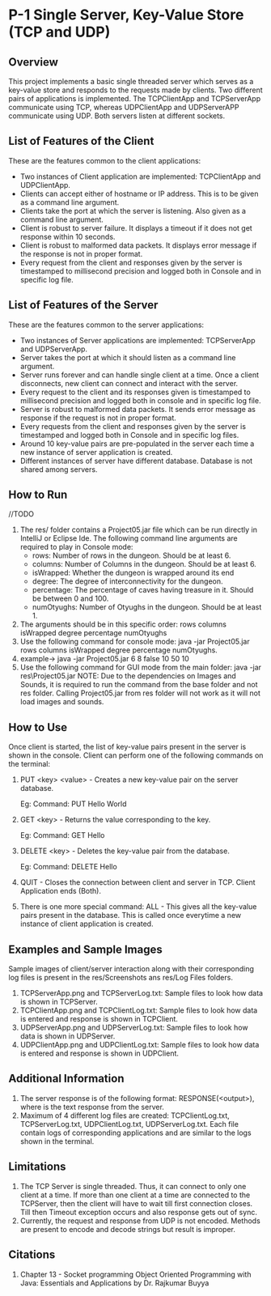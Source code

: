 # P-1 Single Server, Key-Value Store (TCP and UDP)

## Overview

This project implements a basic single threaded server which serves as a key-value store and
responds to the requests made by clients. Two different pairs of applications is implemented.
The TCPClientApp and TCPServerApp communicate using TCP, whereas UDPClientApp and UDPServerAPP 
communicate using UDP. Both servers listen at different sockets.

## List of Features of the Client
These are the features common to the client applications:

* Two instances of Client application are implemented: TCPClientApp and UDPClientApp.
* Clients can accept either of hostname or IP address. This is to be given as a command line 
  argument.
* Clients take the port at which the server is listening. Also given as a command line argument.
* Client is robust to server failure. It displays a timeout if it does not get response 
  within 10 seconds.
* Client is robust to malformed data packets. It displays error message if the response
  is not in proper format.
* Every request from the client and responses given by the server is timestamped to millisecond 
  precision and logged both in Console and in specific log file.

## List of Features of the Server
These are the features common to the server applications:

* Two instances of Server applications are implemented: TCPServerApp and UDPServerApp.
* Server takes the port at which it should listen as a command line argument.
* Server runs forever and can handle single client at a time. Once a client disconnects, 
  new client can connect and interact with the server.
* Every request to the client and its responses given is timestamped to millisecond precision
  and logged both in console and in specific log file.
* Server is robust to malformed data packets. It sends error message as response if the request
  is not in proper format.
* Every requests from the client and responses given by the server is timestamped and logged both
  in Console and in specific log files.
* Around 10 key-value pairs are pre-populated in the server each time a new instance of 
  server application is created.
* Different instances of server have different database. Database is not shared among servers.


## How to Run
//TODO
1) The res/ folder contains a Project05.jar file which can be run directly in IntelliJ or Eclipse
   Ide. The following command line arguments are required to play in Console mode:
    * rows: Number of rows in the dungeon. Should be at least 6.
    * columns: Number of Columns in the dungeon. Should be at least 6.
    * isWrapped: Whether the dungeon is wrapped around its end
    * degree: The degree of interconnectivity for the dungeon.
    * percentage: The percentage of caves having treasure in it. Should be between 0 and 100.
    * numOtyughs: Number of Otyughs in the dungeon. Should be at least 1.
2) The arguments should be in this specific order: rows columns isWrapped degree percentage
   numOtyughs
3) Use the following command for console mode: java -jar Project05.jar rows columns isWrapped degree
   percentage numOtyughs.
4) example-> java -jar Project05.jar 6 8 false 10 50 10
5) Use the following command for GUI mode from the main folder: java -jar res\Project05.jar NOTE:
   Due to the dependencies on Images and Sounds, it is required to run the command from the base
   folder and not res folder. Calling Project05.jar from res folder will not work as it will not
   load images and sounds.

## How to Use
Once client is started, the list of key-value pairs present in the server is shown in the console.
Client can perform one of the following commands on the terminal:
1) PUT \<key\> \<value\> - Creates a new key-value pair on the server database.
   
   Eg: Command: PUT Hello World
2) GET \<key\> - Returns the value corresponding to the key.
   
   Eg: Command: GET Hello
3) DELETE \<key\> - Deletes the key-value pair from the database.

   Eg: Command: DELETE Hello
4) QUIT - Closes the connection between client and server in TCP. Client Application ends (Both).
5) There is one more special command: ALL - This gives all the key-value pairs present in the 
   database. This is called once everytime a new instance of client application is created.

## Examples and Sample Images

Sample images of client/server interaction along with their corresponding log files 
is present in the res/Screenshots ans res/Log Files folders.

1) TCPServerApp.png and TCPServerLog.txt: Sample files to look how data is shown in TCPServer.
2) TCPClientApp.png and TCPClientLog.txt: Sample files to look how data is entered and 
   response is shown in TCPClient.
3) UDPServerApp.png and UDPServerLog.txt: Sample files to look how data is shown in UDPServer. 
4) UDPClientApp.png and UDPClientLog.txt: Sample files to look how data is entered and
   response is shown in UDPClient.

## Additional Information
1) The server response is of the following format: RESPONSE(\<output\>), where <ouput> is the text 
   response from the server.
2) Maximum of 4 different log files are created: TCPClientLog.txt, TCPServerLog.txt, 
   UDPClientLog.txt, UDPServerLog.txt. Each file contain logs of corresponding applications and are
   similar to the logs shown in the terminal.

## Limitations
1) The TCP Server is single threaded. Thus, it can connect to only one client at a time. 
   If more than one client at a time are connected to the TCPServer, then the client will have 
   to wait till first connection closes. 
   Till then Timeout exception occurs and also response gets out of sync.
2) Currently, the request and response from UDP is not encoded. Methods are present to encode 
   and decode strings but result is improper.

## Citations
1. Chapter 13 - Socket programming
   Object Oriented Programming with Java: Essentials and Applications by Dr. Rajkumar Buyya